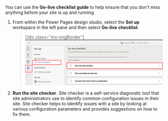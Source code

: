 You can use the **Go-live checklist guide** to help ensure that you don't miss anything before your site is up and running. 

1.  From within the Power Pages design studio, select the **Set up** workspace in the left pane and then select **Go-live checklist**.

	> [!div class="mx-imgBorder"]
	> [![Screenshot of the Set up workspace with the Go-live checklist selected.](../media/checklist.png)](../media/checklist.png#lightbox)

1.  **Run the site checker**. Site checker is a self-service diagnostic tool that site administrators use to identify common configuration issues in their site. Site checker helps to identify issues with a site by looking at various configuration parameters and provides suggestions on how to fix them.
